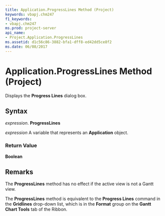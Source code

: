 ```yaml
---
title: Application.ProgressLines Method (Project)
keywords: vbapj.chm247
f1_keywords:
- vbapj.chm247
ms.prod: project-server
api_name:
- Project.Application.ProgressLines
ms.assetid: d1c56c86-3882-bfa1-dff8-ed42dd5ce8f2
ms.date: 06/08/2017
---
```



# Application.ProgressLines Method (Project)

Displays the **Progress Lines** dialog box.


## Syntax

 _expression_. **ProgressLines**

 _expression_ A variable that represents an **Application** object.


### Return Value

 **Boolean**


## Remarks

The **ProgressLines** method has no effect if the active view is not a Gantt view.

The **ProgressLines** method is equivalent to the **Progress Lines** command in the **Gridlines** drop-down list, which is in the **Format** group on the **Gantt Chart Tools** tab of the Ribbon.


